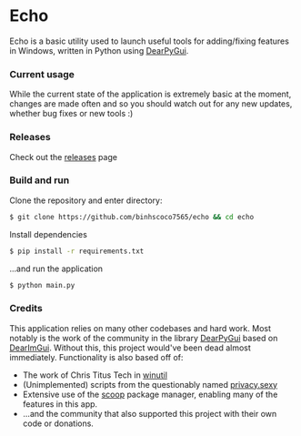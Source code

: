 # Echo
Echo is a basic utility used to launch useful tools for adding/fixing features in Windows, written in Python using [DearPyGui](https://github.com/hoffstadt/DearPyGui).

### Current usage
While the current state of the application is extremely basic at the moment, changes are made often and so you should watch out for any new updates, whether bug fixes or new tools :)

### Releases
Check out the [releases](https://github.com/binhscoco7565/Echo/releases) page

### Build and run

Clone the repository and enter directory:
```bash
$ git clone https://github.com/binhscoco7565/echo && cd echo
```
Install dependencies
```bash
$ pip install -r requirements.txt
```
...and run the application
```bash
$ python main.py
```
### Credits
This application relies on many other codebases and hard work. Most notably is the work of the community in the library [DearPyGui](https://github.com/hoffstadt/DearPyGui) based on [DearImGui](https://github.com/ocornut/imgui). Without this, this project would've been dead almost immediately. Functionality is also based off of:
* The work of Chris Titus Tech in [winutil](https://github.com/ChrisTitusTech/winutil)
* (Unimplemented) scripts from the questionably named [privacy.sexy](https://privacy.sexy)  
* Extensive use of the [scoop](https://scoop.sh) package manager, enabling many of the features in this app.
* ...and the community that also supported this project with their own code or donations.